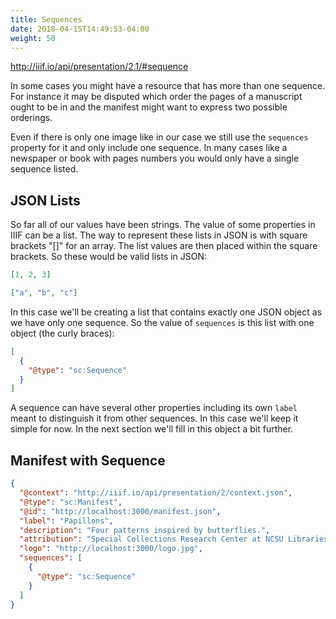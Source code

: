 ```yaml
---
title: Sequences
date: 2018-04-15T14:49:53-04:00
weight: 50
---
```


http://iiif.io/api/presentation/2.1/#sequence

In some cases you might have a resource that has more than one sequence. For instance it may be disputed which order the pages of a manuscript ought to be in and the manifest might want to express two possible orderings.

Even if there is only one image like in our case we still use the `sequences` property for it and only include one sequence. In many cases like a newspaper or book with pages numbers you would only have a single sequence listed.

## JSON Lists

So far all of our values have been strings. The value of some properties in IIIF can be a list. The way to represent these lists in JSON is with square brackets "[]" for an array. The list values are then placed within the square brackets. So these would be valid lists in JSON:

```json
[1, 2, 3]
```

```json
["a", "b", "c"]
```

In this case we'll be creating a list that contains exactly one JSON object as we have only one sequence. So the value of `sequences` is this list with one object (the curly braces):

```json
[
  {
    "@type": "sc:Sequence"
  }
]
```

A sequence can have several other properties including its own `label` meant to distinguish it from other sequences. In this case we'll keep it simple for now. In the next section we'll fill in this object a bit further.

## Manifest with Sequence

```json
{
  "@context": "http://iiif.io/api/presentation/2/context.json",
  "@type": "sc:Manifest",
  "@id": "http://localhost:3000/manifest.json",
  "label": "Papillons",
  "description": "Four patterns inspired by butterflies.",
  "attribution": "Special Collections Research Center at NCSU Libraries",
  "logo": "http://localhost:3000/logo.jpg",
  "sequences": [
    {
      "@type": "sc:Sequence"
    }
  ]
}
```
